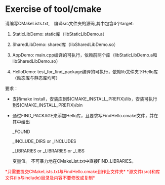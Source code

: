 # Exercise of tool/cmake

请编写CMakeLists.txt,　编译src文件夹的源码,其中包含4个target:

1. StaticLibDemo: static库（libStaticLibDemo.a）

2. SharedLibDemo: shared库（libSharedLibDemo.so）

3. AppDemo: main.cpp编译的可执行，依赖前两个库（libStaticLibDemo.a和libSharedLibDemo.so）
	
4. HelloDemo: test_for_find_package编译的可执行，依赖lib文件夹下Hello库（动态库与静态库均可）

要求：
* 支持make install，安装库到\$(CMAKE_INSTALL_PREFIX)/lib，安装可执行到\$(CMAKE_INSTALL_PREFIX)/bin
* 通过FIND_PACKAGE来添加Hello库，且要求写FindHello.cmake文件，并在其中给出

    <NAME>_FOUND

    <NAME>_INCLUDE_DIRS or <NAME>_INCLUDES

    <NAME>_LIBRARIES or <NAME>_LIBRARIES or <NAME>_LIBS

    变量值。
    不可暴力地在CMakeList.txt中直接FIND_LIBRARIES。

<font color='red'>
    *只需要提交CMakeLists.txt与FindHello.cmake到作业文件夹*
    *源文件(src)和库文件(lib与include)目录及内容不要修改或复制*　
</font>

